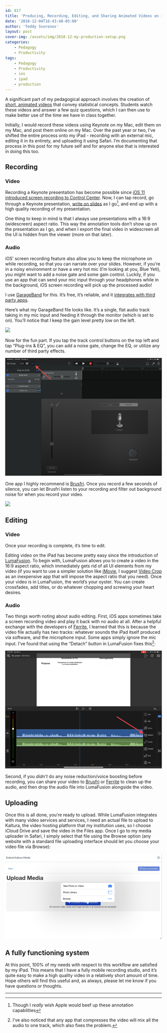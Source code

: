 ```yaml
---
id: 817
title: 'Producing, Recording, Editing, and Sharing Animated Videos on iPad'
date: '2018-12-04T16:43:48-05:00'
author: 'Teddy Svoronos'
layout: post
cover-img: /assets/img/2018-12-my-production-setup.png
categories:
    - Pedagogy
    - Productivity
tags:
    - Pedagogy
    - Productivity
    - ios
    - ipad
    - production
---
```

A significant part of my pedagogical approach involves the creation of [short, animated videos](https://bit.ly/SvoronosTeachingArtifacts) that convey statistical concepts. Students watch these videos and answer a few quiz questions, which I can then use to make better use of the time we have in class together.

Initially, I would record these videos using Keynote on my Mac, edit them on my Mac, and post them online on my Mac. Over the past year or two, I’ve shifted the entire process onto my iPad - recording with an external mic, editing it in its entirety, and uploading it using Safari. I’m documenting that process in this post for my future self and for anyone else that is interested in doing this too.

## Recording

### Video

Recording a Keynote presentation has become possible since [iOS 11 introduced screen recording to Control Center](https://support.apple.com/en-us/HT207935). Now, I can tap record, go through a Keynote presentation, [write on slides](https://help.apple.com/keynote/ipad/4.3/#/tan72233051) as I go[^1], and end up with a high quality recording of my presentation. 

One thing to keep in mind is that I always use presentations with a 16:9 (widescreen) aspect ratio. This way the annotation tools don’t show up on the presentation as I go, and when I export the final video in widescreen all the UI is hidden from the viewer (more on that later).

### Audio

iOS’ screen recording feature also allow you to keep the microphone on while recording, so that you can narrate over your slides. However, if you’re in a noisy environment or have a very hot mic (I’m looking at you, Blue Yeti), you might want to add a noise gate and some gain control. Luckily, if you use an app that can send your mic input through your headphones while in the background, iOS screen recording will pick up the processed audio!

I use [GarageBand](https://itunes.apple.com/us/app/garageband/id408709785?mt=8&uo=4&at=1010lcfa) for this. It’s free, it’s reliable, and it [integrates with third party apps](https://support.apple.com/kb/PH24861?viewlocale=en_US&locale=en_US). 

Here’s what my GarageBand file looks like. It’s a single, flat audio track taking in my mic input and feeding it through the monitor (which is set to on). You’ll notice that I keep the gain level pretty low on the left.

![](/assets/img/2018-12-garageband-track.png)

Now for the fun part. If you tap the track control buttons on the top left and tap “Plug-ins & EQ”, you can add a noise gate, change the EQ, or utilize any number of third party effects. 

![](/assets/img/2018-12-plugins.png)

One app I highly recommend is [Brusfri](https://itunes.apple.com/us/app/brusfri/id1289165912?mt=8&uo=4&at=1010lcfa). Once you record a few seconds of silence, you can let Brusfri listen to your recording and filter out background noise for when you record your video. 

![](/assets/img/2018-12-brusfri.png)

## Editing

### Video

Once your recording is complete, it’s time to edit.

Editing video on the iPad has become pretty easy since the introduction of [LumaFusion](https://itunes.apple.com/us/app/lumafusion/id1062022008?mt=8&uo=4&at=\(null\)). To begin with, LumaFusion allows you to create a video in the 16:9 aspect ratio, which immediately gets rid of all UI elements from my video (if you want to use a simpler solution like [iMovie](https://itunes.apple.com/us/app/imovie/id377298193?mt=8&uo=4&at=1010lcfa), I suggest [Video Crop](https://itunes.apple.com/us/app/video-crop-trim-cut-videos/id1309610014?mt=8&uo=4&at=1010lcfa) as an inexpensive app that will impose the aspect ratio that you need). Once your video is in LumaFusion, the world’s your oyster. You can create crossfades, add titles, or do whatever chopping and screwing your heart desires. 

### Audio

Two things worth noting about audio editing. First, iOS apps sometimes take a screen recording video and play it back with no audio at all. After a helpful exchange with the developers of [Ferrite](https://itunes.apple.com/us/app/ferrite-recording-studio/id1018780185?mt=8&uo=4&at=1010lcfa), I learned that this is because the video file actually has _two_ tracks: whatever sounds the iPad itself produced via software, and the microphone input. Some apps simply ignore the mic input. I’ve found that using the “Detach” button in LumaFusion fixes this[^2]:

![](/assets/img/2018-12-detaching-audio.png)

Second, if you _didn’t_ do any noise reduction/voice boosting before recording, you can share your video to [Brusfri](https://itunes.apple.com/us/app/brusfri/id1289165912?mt=8&uo=4&at=1010lcfa) or [Ferrite](https://itunes.apple.com/us/app/ferrite-recording-studio/id1018780185?mt=8&uo=4&at=1010lcfa) to clean up the audio, and then drop the audio file into LumaFusion alongside the video.

## Uploading

Once this is all done, you’re ready to upload. While LumaFusion integrates with many video services and services, I need an actual file to upload to Kaltura, the video hosting platform that my institution uses, so I choose iCloud Drive and save the video in the Files app. Once I go to my media uploader in Safari, I simply select that file using the Browse option (any website with a standard file uploading interface should let you choose your video file via Browse):

![](/assets/img/2018-12-uploading.png)

## A fully functioning system

At this point, 100% of my needs with respect to this workflow are satisfied by my iPad. This means that I have a fully mobile recording studio, and it’s quite easy to make a high quality video in a relatively short amount of time. Hope others will find this useful and, as always, please let me know if you have questions or thoughts. 

* * *

[^1]: Though I _really_ wish Apple would beef up these annotation capabilities

[^2]: I’ve also noticed that any app that compresses the video will mix all the audio to one track, which also fixes the problem.

